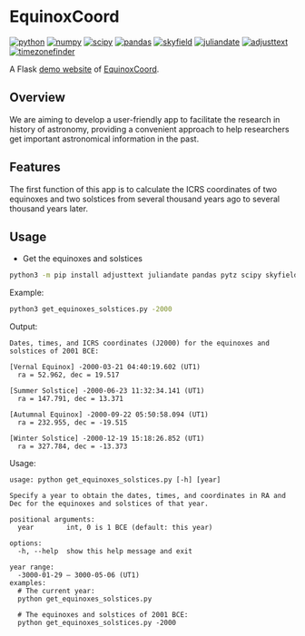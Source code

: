 # EquinoxCoord

[![python](https://img.shields.io/badge/Python-3.10,_3.11-3776AB?logo=python&logoColor=white)](https://www.python.org) [![numpy](https://img.shields.io/badge/Numpy-2.0.0-013243?logo=numpy&logoColor=white)](https://numpy.org/) [![scipy](https://img.shields.io/badge/SciPy-1.14.0-8CAAE6?logo=scipy&logoColor=white)](https://scipy.org) [![pandas](https://img.shields.io/badge/Pandas-2.2.2-150458?logo=Pandas&logoColor=white)](https://pandas.pydata.org/) [![skyfield](https://img.shields.io/badge/Skyfield-1.49-BD9354)](https://rhodesmill.org/skyfield) [![juliandate](https://img.shields.io/badge/Juliandate-1.0.4-BD9354)](https://pypi.org/project/juliandate/) [![adjusttext](https://img.shields.io/badge/adjustText-1.2.0-8ED500)](https://github.com/Phlya/adjustText) [![timezonefinder](https://img.shields.io/badge/timezonefinder-6.5.2-blue)](https://github.com/jannikmi/timezonefinder)

A Flask [demo website](https://equinoxcoord.pythonanywhere.com/) of [EquinoxCoord](https://github.com/claude-hao/equinox-coord.git).

## Overview

We are aiming to develop a user-friendly app to facilitate the research in history of 
astronomy, providing a convenient approach to help researchers get important astronomical information
in the past.

## Features

The first function of this app is to calculate the ICRS coordinates of two equinoxes and two solstices from several thousand years ago to several thousand years later.

## Usage

- Get the equinoxes and solstices

```sh
python3 -m pip install adjusttext juliandate pandas pytz scipy skyfield timezonefinder
```

Example:

```bash
python3 get_equinoxes_solstices.py -2000
```

Output:

```text
Dates, times, and ICRS coordinates (J2000) for the equinoxes and solstices of 2001 BCE:

[Vernal Equinox] -2000-03-21 04:40:19.602 (UT1)
  ra = 52.962, dec = 19.517

[Summer Solstice] -2000-06-23 11:32:34.141 (UT1)
  ra = 147.791, dec = 13.371

[Autumnal Equinox] -2000-09-22 05:50:58.094 (UT1)
  ra = 232.955, dec = -19.515

[Winter Solstice] -2000-12-19 15:18:26.852 (UT1)
  ra = 327.784, dec = -13.373
```

Usage:

```text
usage: python get_equinoxes_solstices.py [-h] [year]

Specify a year to obtain the dates, times, and coordinates in RA and Dec for the equinoxes and solstices of that year.

positional arguments:
  year        int, 0 is 1 BCE (default: this year)

options:
  -h, --help  show this help message and exit

year range:
  -3000-01-29 – 3000-05-06 (UT1)
examples:
  # The current year:
  python get_equinoxes_solstices.py

  # The equinoxes and solstices of 2001 BCE:
  python get_equinoxes_solstices.py -2000
```
